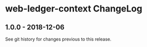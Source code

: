 # web-ledger-context ChangeLog

## 1.0.0 - 2018-12-06

See git history for changes previous to this release.
